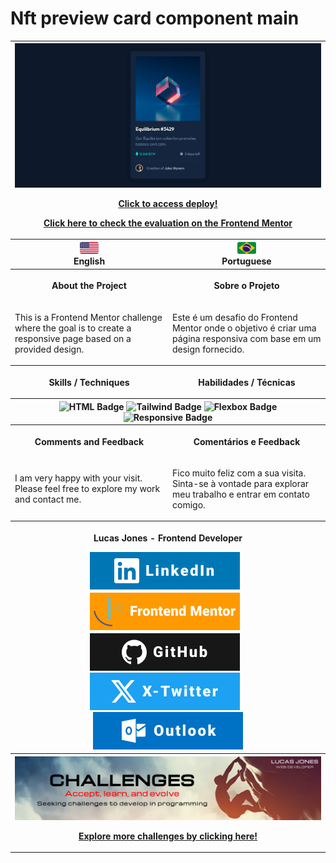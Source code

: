 # Nft preview card component main

<table>
    <tr>
    <th colspan="2">
    <a href="https://lucasjcfreire.github.io/nft-preview-card-component-main/" title="Click to access deploy">
      <img src="./images/preview.png" />
      <p>Click to access deploy!</p>
    </a>
    <a href="https://www.frontendmentor.io/solutions/practicing-tailwind-by-cdn-Ly80f5B9sA" title="Click to access deploy">
      <p>Click here to check the evaluation on the Frontend Mentor</p>
    </a>
    </th>
  </tr>
  <tr>
    <th style="width: 50%;">
      <img src="https://raw.githubusercontent.com/LucasJCFreire/LucasJCFreire/main/assets/images/usa.svg" alt="USA Flag" title="English" style="width: 30px;"><br>
      English
    </th>
    <th style="width: 50%;">
      <img src="https://raw.githubusercontent.com/LucasJCFreire/LucasJCFreire/main/assets/images/brazil.svg" alt="Brazil Flag" title="Portuguese" style="width: 30px;"><br>
      Portuguese
    </th>
  </tr>
  <tr>
    <th><p>About the Project</p></th>
    <th><p>Sobre o Projeto</p></th>
  </tr>
  <tr>
    <td><p>This is a Frontend Mentor challenge where the goal is to create a responsive page based on a provided design.</p></td>
    <td><p>Este é um desafio do Frontend Mentor onde o objetivo é criar uma página responsiva com base em um design fornecido.</p></td>
  </tr>
  <tr>
    <th><p>Skills / Techniques</p></th>
    <th><p>Habilidades / Técnicas</p></th>
  </tr>
<tr>
  <th colspan="2">
    <img alt="HTML Badge" src="https://img.shields.io/badge/HTML-E34F26?style=flat-square&logo=html5&logoColor=white">
    <img alt="Tailwind Badge" src="https://img.shields.io/badge/Tailwind%20CSS-38B2AC?style=flat-square&logo=tailwind-css&logoColor=white">
    <img alt="Flexbox Badge" src="https://img.shields.io/badge/Flexbox-1DA1F2?style=flat-square&logo=css3&logoColor=white">
    <img alt="Responsive Badge" src="https://img.shields.io/badge/Responsive%20Design-1DA1F2?style=flat-square&logo=css3&logoColor=white">
  </th>
</tr>
  <tr>
    <th><p>Comments and Feedback</p></th>
    <th><p>Comentários e Feedback</p></th>
  </tr>
  <tr>
    <td><p>I am very happy with your visit. Please feel free to explore my work and contact me.</p></td>
    <td><p>Fico muito feliz com a sua visita. Sinta-se à vontade para explorar meu trabalho e entrar em contato comigo.</p></td>
  </tr>
  <tr>
    <th colspan="2">
      <p>Lucas Jones - Frontend Developer</p>
      <a href="https://www.linkedin.com/in/LucasJCFreire" title="LinkedIn Profile"><img src="https://raw.githubusercontent.com/LucasJCFreire/LucasJCFreire/main/assets/images/linkedin_small.svg" alt="LinkedIn Profile" style="margin-right: 10px;"></a>
      <a href="https://www.frontendmentor.io/profile/LucasJCFreire" title="Frontend Mentor Profile"><img src="https://raw.githubusercontent.com/LucasJCFreire/LucasJCFreire/main/assets/images/frontendmentor_small.svg" alt="Frontend Mentor Profile" style="margin-right: 10px;"></a>
      <a href="https://github.com/LucasJCFreire" title="GitHub Profile"><img src="https://raw.githubusercontent.com/LucasJCFreire/LucasJCFreire/main/assets/images/github_small.svg" alt="GitHub Profile" style="margin-right: 10px;"></a>
      <a href="https://x.com/LucasJCFreire" title="X Profile"><img src="https://raw.githubusercontent.com/LucasJCFreire/LucasJCFreire/main/assets/images/x_small.svg" alt="X Profile" style="margin-right: 10px;"></a>
      <a href="mailto:lucasjcfreire@outlook.com" title="Outlook mail"><img src="https://raw.githubusercontent.com/LucasJCFreire/LucasJCFreire/main/assets/images/outlook_small.svg" alt="Outlook mail"></a>
    </th>
  </tr>
  <tr>
    <th colspan="2">
      <a href="https://challenges-lucasjcfreire.vercel.app/" title="Explore more challenges by clicking here">
        <img src="https://raw.githubusercontent.com/LucasJCFreire/LucasJCFreire/main/assets/images/challenges_main.png" alt="Challenges Banner"/>
        <p>Explore more challenges by clicking here!</p>
      </a>
    </th>
  </tr>
</table>
